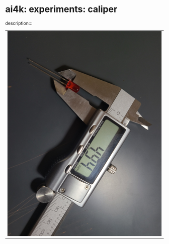 # ai4k: experiments: caliper

description:::

|   |
| --- |
| [![image](https://github.com/kamangir/assets2/raw/main/ai4k/20251009_114411.jpg?raw=true)](https://github.com/kamangir/assets2/raw/main/ai4k/20251009_114411.jpg?raw=true) |

